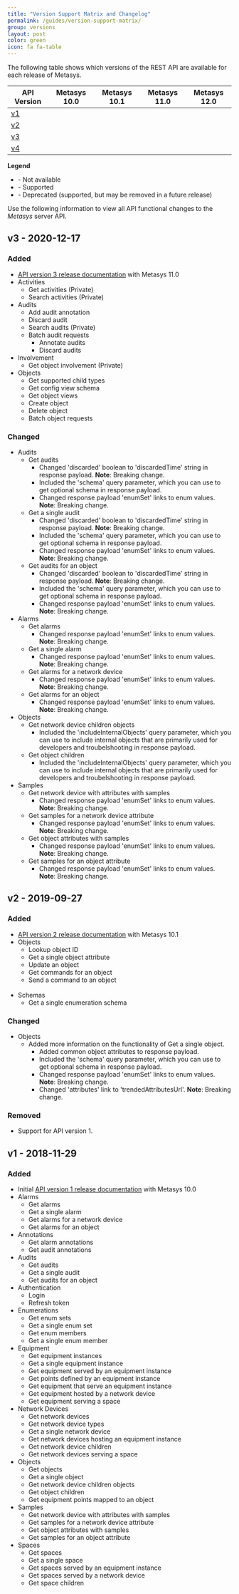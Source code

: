 ```yaml
---
title: "Version Support Matrix and Changelog"
permalink: /guides/version-support-matrix/
group: versions
layout: post
color: green
icon: fa fa-table
---
```


The following table shows which versions of the REST API are available for each release of Metasys.

| API Version |            Metasys 10.0            |            Metasys 10.1            |            Metasys 11.0            |            Metasys 12.0            |
| ----------- | :--------------------------------: | :--------------------------------: | :--------------------------------: | :--------------------------------: |
| [v1][]      | <i class='fa fa-check-circle'></i> |    <i class='fa fa-times'></i>     |    <i class='fa fa-times'></i>     |    <i class='fa fa-times'></i>     |
| [v2][]      |    <i class='fa fa-times'></i>     | <i class='fa fa-check-circle'></i> | <i class='fa fa-check-circle'></i> |    <i class='fa fa-check'></i>     |
| [v3][]      |    <i class='fa fa-times'></i>     |    <i class='fa fa-times'></i>     | <i class='fa fa-check-circle'></i> |    <i class='fa fa-check'></i>     |
| [v4][]      |    <i class='fa fa-times'></i>     |    <i class='fa fa-times'></i>     |    <i class='fa fa-times'></i>     | <i class='fa fa-check-circle'></i> |

**Legend**

- <i class='fa fa-times'></i> - Not available
- <i class='fa fa-check-circle'></i> - Supported
- <i class='fa fa-check'></i> - Deprecated (supported, but may be removed in a future release)

[v1]: /api-landing/api/v1/
[v2]: /api-landing/api/v2/
[v3]: /api-landing/api/v3/
[v4]: /api-landing/api/v4

Use the following information to view all API functional changes to the _Metasys_ server API.

<!-- markdownlint-disable no-duplicate-heading -->

## v3 - 2020-12-17

### Added

- [API version 3 release documentation](https://metasys-server.github.io/api-landing/api/v3/#) with Metasys 11.0
- Activities
  - Get activities (Private)
  - Search activities (Private)
- Audits
  - Add audit annotation
  - Discard audit
  - Search audits (Private)
  - Batch audit requests
    - Annotate audits
    - Discard audits
- Involvement
  - Get object involvement (Private)
- Objects
  - Get supported child types
  - Get config view schema
  - Get object views
  - Create object
  - Delete object
  - Batch object requests

### Changed

- Audits
  - Get audits
    - Changed 'discarded' boolean to 'discardedTime' string in response payload. **Note**: Breaking change.
    - Included the 'schema' query parameter, which you can use to get optional schema in response payload.
    - Changed response payload 'enumSet' links to enum values. **Note**: Breaking change.
  - Get a single audit
    - Changed 'discarded' boolean to 'discardedTime' string in response payload. **Note**: Breaking change.
    - Included the 'schema' query parameter, which you can use to get optional schema in response payload.
    - Changed response payload 'enumSet' links to enum values. **Note**: Breaking change.
  - Get audits for an object
    - Changed 'discarded' boolean to 'discardedTime' string in response payload. **Note**: Breaking change.
    - Included the 'schema' query parameter, which you can use to get optional schema in response payload.
    - Changed response payload 'enumSet' links to enum values. **Note**: Breaking change.
- Alarms
  - Get alarms
    - Changed response payload 'enumSet' links to enum values. **Note**: Breaking change.
  - Get a single alarm
    - Changed response payload 'enumSet' links to enum values. **Note**: Breaking change.
  - Get alarms for a network device
    - Changed response payload 'enumSet' links to enum values. **Note**: Breaking change.
  - Get alarms for an object
    - Changed response payload 'enumSet' links to enum values. **Note**: Breaking change.
- Objects
  - Get network device children objects
    - Included the 'includeInternalObjects' query parameter, which you can use to include internal objects that are primarily used for developers and troubelshooting in response payload.
  - Get object children
    - Included the 'includeInternalObjects' query parameter, which you can use to include internal objects that are primarily used for developers and troubelshooting in response payload.
- Samples
  - Get network device with attributes with samples
    - Changed response payload 'enumSet' links to enum values. **Note**: Breaking change.
  - Get samples for a network device attribute
    - Changed response payload 'enumSet' links to enum values. **Note**: Breaking change.
  - Get object attributes with samples
    - Changed response payload 'enumSet' links to enum values. **Note**: Breaking change.
  - Get samples for an object attribute
    - Changed response payload 'enumSet' links to enum values. **Note**: Breaking change.

## v2 - 2019-09-27

### Added

- [API version 2 release documentation](https://metasys-server.github.io/api-landing/api/v2/#) with Metasys 10.1
- Objects
  - Lookup object ID
  - Get a single object attribute
  - Update an object
  - Get commands for an object
  - Send a command to an object<br><br>
- Schemas
  - Get a single enumeration schema

### Changed

- Objects
  - Added more information on the functionality of Get a single object.
    - Added common object attributes to response payload.
    - Included the 'schema' query parameter, which you can use to get optional schema in response payload.
    - Changed response payload 'enumSet' links to enum values. **Note**: Breaking change.
    - Changed 'attributes' link to 'trendedAttributesUrl'. **Note**: Breaking change.

### Removed

- Support for API version 1.

## v1 - 2018-11-29

### Added

- Initial [API version 1 release documentation](https://metasys-server.github.io/api-landing/api/v1/#) with Metasys 10.0
- Alarms
  - Get alarms
  - Get a single alarm
  - Get alarms for a network device
  - Get alarms for an object
- Annotations
  - Get alarm annotations
  - Get audit annotations
- Audits
  - Get audits
  - Get a single audit
  - Get audits for an object
- Authentication
  - Login
  - Refresh token
- Enumerations
  - Get enum sets
  - Get a single enum set
  - Get enum members
  - Get a single enum member
- Equipment
  - Get equipment instances
  - Get a single equipment instance
  - Get equipment served by an equipment instance
  - Get points defined by an equipment instance
  - Get equipment that serve an equipment instance
  - Get equipment hosted by a network device
  - Get equipment serving a space
- Network Devices
  - Get network devices
  - Get network device types
  - Get a single network device
  - Get network devices hosting an equipment instance
  - Get network device children
  - Get network devices serving a space
- Objects
  - Get objects
  - Get a single object
  - Get network device children objects
  - Get object children
  - Get equipment points mapped to an object
- Samples
  - Get network device with attributes with samples
  - Get samples for a network device attribute
  - Get object attributes with samples
  - Get samples for an object attribute
- Spaces
  - Get spaces
  - Get a single space
  - Get spaces served by an equipment instance
  - Get spaces served by a network device
  - Get space children
